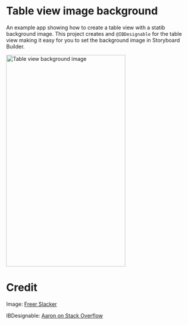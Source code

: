 # Table view image background
An example app showing how to create a table view with a statib background image. This project creates and `@IBDesignable` for the table view making it easy for you to set the background image in Storyboard Builder.

<img src="https://raw.githubusercontent.com/jkereako/tableview-background-image/master/screen-cap.png" alt="Table view background image" width="320" height="568" />

# Credit
Image: [Freer Slacker][slacker]

IBDesignable: [Aaron on Stack Overflow][so]

[slacker]: https://www.asia.si.edu/collections/wallpaper/
[so]: http://stackoverflow.com/questions/5825397/uitableview-background-image#32215518
